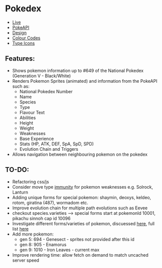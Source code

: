 # Pokedex

- [Live](https://jared-song-pokedex.vercel.app/)
- [PokeAPI](https://pokeapi.co/)
- [Design](https://dribbble.com/shots/15128634-Pokemon-Pokedex-Website-Redesign-Concept/attachments/6864101?mode=media)
- [Colour Codes](https://bulbapedia.bulbagarden.net/wiki/Category:Type_color_templates)
- [Type Icons](https://github.com/duiker101/pokemon-type-svg-icons)

## Features:

- Shows pokemon information up to #649 of the National Pokedex (Generation V - Black/White)
- Renders Pokemon Sprites (animated) and information from the PokeAPI such as:
  - National Pokedex Number
  - Name
  - Species
  - Type
  - Flavour Text
  - Abilities
  - Height
  - Weight
  - Weaknesses
  - Base Experience
  - Stats (HP, ATK, DEF, SpA, SpD, SPD)
  - Evolution Chain and Triggers
- Allows navigation between neighbouring pokemon on the pokedex

## TO-DO:

- Refactoring css/js
- Consider move type [immunity](https://pokemon-archive.fandom.com/wiki/Move_Immunity_Abilities) for pokemon weaknesses e.g. Solrock, Lanturn
- Adding unique forms for special pokemon: shaymin, deoxys, keldeo, rotom, giratina (487), wormadom etc.
- Improve evolution chain for multiple path evolutions such as Eevee
- checkout species.varieties --> special forms start at pokemonId 10001, pikachu sinnoh cap id 10096
- Investigate different forms/varieties of pokemon, discuessed [here](https://github.com/PokeAPI/pokeapi/issues/401), full list [here](https://bulbapedia.bulbagarden.net/wiki/List_of_Pok%C3%A9mon_with_form_differences)
- Add more pokemon:
  - gen 5: 694 - Genesect - sprites not provided after this id
  - gen 8: 905 - Enamorus
  - gen 9: 1010 - Iron Leaves - current max
- Improve rendering time: allow fetch on demand to match uncached server speed
